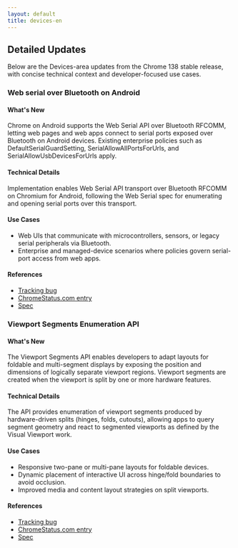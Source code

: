 ```yaml
---
layout: default
title: devices-en
---
```


## Detailed Updates

Below are the Devices-area updates from the Chrome 138 stable release, with concise technical context and developer-focused use cases.

### Web serial over Bluetooth on Android

#### What's New
Chrome on Android supports the Web Serial API over Bluetooth RFCOMM, letting web pages and web apps connect to serial ports exposed over Bluetooth on Android devices. Existing enterprise policies such as DefaultSerialGuardSetting, SerialAllowAllPortsForUrls, and SerialAllowUsbDevicesForUrls apply.

#### Technical Details
Implementation enables Web Serial API transport over Bluetooth RFCOMM on Chromium for Android, following the Web Serial spec for enumerating and opening serial ports over this transport.

#### Use Cases
- Web UIs that communicate with microcontrollers, sensors, or legacy serial peripherals via Bluetooth.
- Enterprise and managed-device scenarios where policies govern serial-port access from web apps.

#### References
- [Tracking bug](https://bugs.chromium.org/p/chromium/issues/detail?id=375245353)
- [ChromeStatus.com entry](https://chromestatus.com/feature/5085754267189248)
- [Spec](https://wicg.github.io/serial/)

### Viewport Segments Enumeration API

#### What's New
The Viewport Segments API enables developers to adapt layouts for foldable and multi-segment displays by exposing the position and dimensions of logically separate viewport regions. Viewport segments are created when the viewport is split by one or more hardware features.

#### Technical Details
The API provides enumeration of viewport segments produced by hardware-driven splits (hinges, folds, cutouts), allowing apps to query segment geometry and react to segmented viewports as defined by the Visual Viewport work.

#### Use Cases
- Responsive two-pane or multi-pane layouts for foldable devices.
- Dynamic placement of interactive UI across hinge/fold boundaries to avoid occlusion.
- Improved media and content layout strategies on split viewports.

#### References
- [Tracking bug](https://bugs.chromium.org/p/chromium/issues/detail?id=1039050)
- [ChromeStatus.com entry](https://chromestatus.com/feature/5131631321964544)
- [Spec](https://wicg.github.io/visual-viewport/)
